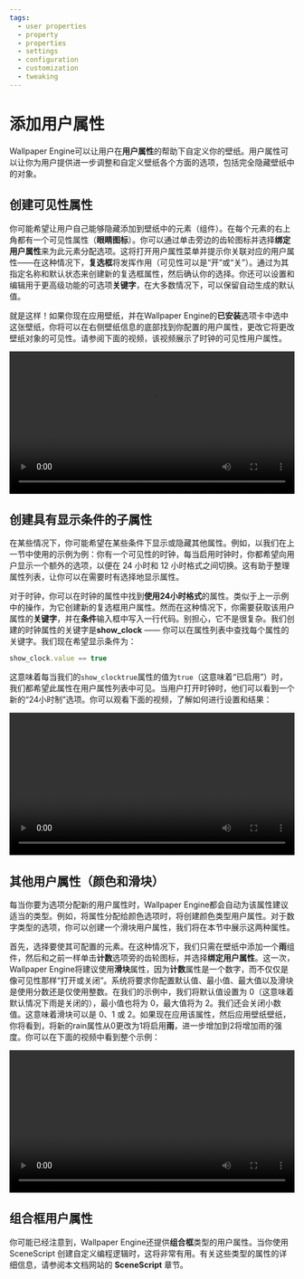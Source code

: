 ```yaml
---
tags:
  - user properties
  - property
  - properties
  - settings
  - configuration
  - customization
  - tweaking
---
```

# 添加用户属性

Wallpaper Engine可以让用户在**用户属性**的帮助下自定义你的壁纸。用户属性可以让你为用户提供进一步调整和自定义壁纸各个方面的选项，包括完全隐藏壁纸中的对象。

## 创建可见性属性

你可能希望让用户自己能够隐藏添加到壁纸中的元素（组件）。在每个元素的右上角都有一个可见性属性（**眼睛图标**）。你可以通过单击旁边的齿轮图标并选择**绑定用户属性**来为此元素分配选项。这将打开用户属性菜单并提示你关联对应的用户属性——在这种情况下，**复选框**将发挥作用（可见性可以是“开”或“关”）。通过为其指定名称和默认状态来创建新的复选框属性，然后确认你的选择。你还可以设置和编辑用于更高级功能的可选项**关键字**，在大多数情况下，可以保留自动生成的默认值。

就是这样！如果你现在应用壁纸，并在Wallpaper Engine的**已安装**选项卡中选中这张壁纸，你将可以在右侧壁纸信息的底部找到你配置的用户属性，更改它将更改壁纸对象的可见性。请参阅下面的视频，该视频展示了时钟的可见性用户属性。

<video width="100%" controls>
  <source :src="$withBase('/videos/visibility_property.mp4')" type="video/mp4">
  Your browser does not support the video tag.
</video>

## 创建具有显示条件的子属性

在某些情况下，你可能希望在某些条件下显示或隐藏其他属性。例如，以我们在上一节中使用的示例为例：你有一个可见性的时钟，每当启用时钟时，你都希望向用户显示一个额外的选项，以便在 24 小时和 12 小时格式之间切换。这有助于整理属性列表，让你可以在需要时有选择地显示属性。

对于时钟，你可以在时钟的属性中找到**使用24小时格式**的属性。类似于上一示例中的操作，为它创建新的复选框用户属性。然而在这种情况下，你需要获取该用户属性的**关键字**，并在**条件**输入框中写入一行代码。别担心，它不是很复杂。我们创建的时钟属性的关键字是**show_clock** —— 你可以在属性列表中查找每个属性的关键字。我们现在希望显示条件为：

```js
show_clock.value == true
```

这意味着每当我们的`show_clocktrue`属性的值为`true`（这意味着“已启用”）时，我们都希望此属性在用户属性列表中可见。当用户打开时钟时，他们可以看到一个新的“24小时制”选项。你可以观看下面的视频，了解如何进行设置和结果：

<video width="100%" controls>
  <source :src="$withBase('/videos/display_condition.mp4')" type="video/mp4">
  Your browser does not support the video tag.
</video>

## 其他用户属性（颜色和滑块）

每当你要为选项分配新的用户属性时，Wallpaper Engine都会自动为该属性建议适当的类型。例如，将属性分配给颜色选项时，将创建颜色类型用户属性。对于数字类型的选项，你可以创建一个滑块用户属性，我们将在本节中展示这两种属性。

首先，选择要使其可配置的元素。在这种情况下，我们只需在壁纸中添加一个**雨**组件，然后和之前一样单击**计数**选项旁的齿轮图标，并选择**绑定用户属性**。这一次，Wallpaper Engine将建议使用**滑块**属性，因为**计数**属性是一个数字，而不仅仅是像可见性那样“打开或关闭”。系统将要求你配置默认值、最小值、最大值以及滑块是使用分数还是仅使用整数。在我们的示例中，我们将默认值设置为 0（这意味着默认情况下雨是关闭的），最小值也将为 0，最大值将为 2。我们还会关闭小数值。这意味着滑块可以是 0、1 或 2。如果现在应用该属性，然后应用壁纸壁纸，你将看到，将新的rain属性从0更改为1将启用**雨**，进一步增加到2将增加雨的强度。你可以在下面的视频中看到整个示例：

<video width="100%" controls>
  <source :src="$withBase('/videos/slider_property.mp4')" type="video/mp4">
  Your browser does not support the video tag.
</video>

## 组合框用户属性

你可能已经注意到，Wallpaper Engine还提供**组合框**类型的用户属性。当你使用 SceneScript 创建自定义编程逻辑时，这将非常有用。有关这些类型的属性的详细信息，请参阅本文档网站的 **SceneScript** 章节。